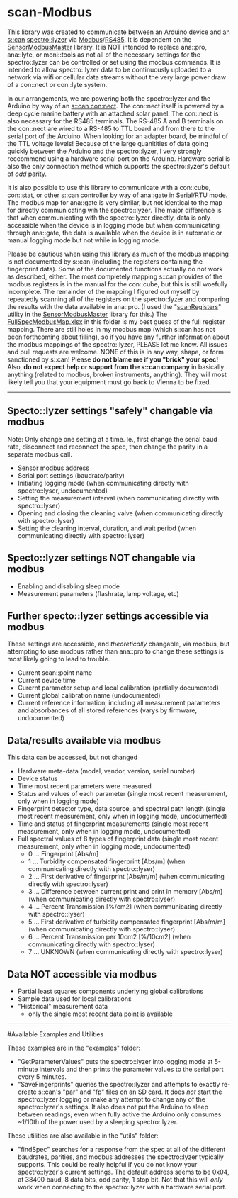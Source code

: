 # scan-Modbus
This library was created to communicate between an Arduino device and an [s::can](https://www.s-can.at/en/) [spectro::lyzer](https://www.s-can.at/en/products/spectrometer-probes) via [Modbus](https://en.wikipedia.org/wiki/Modbus)/[RS485](https://en.wikipedia.org/wiki/RS-485).  It is dependent on the [SensorModbusMaster](https://github.com/EnviroDIY/SensorModbusMaster) library.  It is NOT intended to replace ana::pro, ana::lyte, or moni::tools as not all of the necessary settings for the spectro::lyzer can be controlled or set using the modbus commands.  It is intended to allow spectro::lyzer data to be continuously uploaded to a network via wifi or cellular data streams without the very large power draw of a con::nect or con::lyte system.

In our arrangements, we are powering both the spectro::lyzer and the Arduino by way of an [s::can con:nect](http://www.s-can.at/en/products/terminals-software#).  The con::nect itself is powered by a deep cycle marine battery with an attached solar panel.  The con::nect is also necessary for the RS485 terminals.  The RS-485 A and B terminals on the con::nect are wired to a RS-485 to TTL board and from there to the serial port of the Arduino.  When looking for an adapter board, be mindful of the TTL voltage levels!  Because of the large quanitities of data going quickly between the Arduino and the spectro::lyzer, I very strongly reccommend using a hardware serial port on the Arduino.  Hardware serial is also the only connection method which supports the spectro::lyzer's default of _odd_ parity.

It is also possible to use this library to communicate with a con::cube, con::stat, or other s::can controller by way of ana::gate in Serial/RTU mode.  The modbus map for ana::gate is very similar, but not identical to the map for directly communicating wih the spectro::lyzer.  The major difference is that when communicating with the spectro::lyzer directly, data is only accessible when the device is in logging mode but when communicating through ana::gate, the data is available when the device is in automatic or manual logging mode but not while in logging mode.

Please be cautious when using this library as much of the modbus mapping is not documented by s::can (including the registers containing the fingerprint data).  Some of the documented functions actually do not work as described, either.  The most completely mapping s::can provides of the modbus registers is in the manual for the con::cube, but this is still woefully incomplete.  The remainder of the mapping I figured out myself by repeatedly scanning all of the registers on the spectro::lyzer and comparing the results with the data available in ana::pro.  (I used the "[scanRegisters](https://github.com/EnviroDIY/SensorModbusMaster/blob/master/utils/scanRegisters/scanRegisters.ino)" utility in the [SensorModbusMaster](https://github.com/EnviroDIY/SensorModbusMaster) library for this.)  The [FullSpecModbusMap.xlsx](https://github.com/StroudCenter/S-CAN-Modbus/blob/master/FullSpecModbusMap.xlsx) in this folder is my best guess of the full register mapping.  There are still holes in my modbus map (which s::can has not been forthcoming about filling), so if you have any further information about the modbus mappings of the spectro::lyzer, PLEASE let me know.  All issues and pull requests are welcome.  NONE of this is in any way, shape, or form sanctioned by s::can!  Please **do not blame me if you "brick" your spec!**  Also, **do not expect help or support from the s::can company** in basically anything (related to modbus, broken instruments, anything).  They will most likely tell you that your equipment must go back to Vienna to be fixed.
_______

## Specto::lyzer settings "safely" changable via modbus
Note:  Only change one setting at a time.  Ie., first change the serial baud rate, disconnect and reconnect the spec, then change the parity in a separate modbus call.
- Sensor modbus address
- Serial port settings (baudrate/parity)
- Initiating logging mode (when communicating directly with spectro::lyser, undocumented)
- Setting the measurement interval (when communicating directly with spectro::lyser)
- Opening and closing the cleaning valve (when communicating directly with spectro::lyser)
- Setting the cleaning interval, duration, and wait period (when communicating directly with spectro::lyser)


## Specto::lyzer settings NOT changable via modbus
- Enabling and disabling sleep mode
- Measurement parameters (flashrate, lamp voltage, etc)

## Further specto::lyzer settings accessible via modbus
These settings are accessible, and _theoretically_ changable, via modbus, but attempting to use modbus rather than ana::pro to change these settings is most likely going to lead to trouble.
- Current scan::point name
- Current device time
- Curernt parameter setup and local calibration (partially documented)
- Current global calibration name (undocumented)
- Current reference information, including all measurement parameters and absorbances of all stored references (varys by firmware, undocumented)

## Data/results available via modbus
This data can be accessed, but not changed
- Hardware meta-data (model, vendor, version, serial number)
- Device status
- Time most recent parameters were measured
- Status and values of each parameter (single most recent measurement, only when in logging mode)
- Fingerprint detector type, data source, and spectral path length (single most recent measurement, only when in logging mode, undocumented)
- Time and status of fingerprint measurements (single most recent measurement, only when in logging mode, undocumented)
- Full spectral values of 8 types of fingerprint data  (single most recent measurement, only when in logging mode, undocumented)
    - 0 … Fingerprint [Abs/m]
    - 1 … Turbidity compensated fingerprint [Abs/m] (when communicating directly with spectro::lyser)
    - 2 … First derivative of fingerprint [Abs/m/m] (when communicating directly with spectro::lyser)
    - 3 … Difference between current print and print in memory [Abs/m] (when communicating directly with spectro::lyser)
    - 4 … Percent Transmission [%/cm2] (when communicating directly with spectro::lyser)
    - 5 … First derivative of turbidity compensated fingerprint  [Abs/m/m] (when communicating directly with spectro::lyser)
    - 6 … Percent Transmission per 10cm2  [%/10cm2] (when communicating directly with spectro::lyser)
    - 7 … UNKNOWN (when communicating directly with spectro::lyser)

## Data NOT accessible via modbus
- Partial least squares components underlying global calibrations
- Sample data used for local calibrations
- "Historical" measurement data
    - only the single most recent data point is available

_______
#Available Examples and Utilities

These examples are in the "examples" folder:
- "GetParameterValues" puts the spectro::lyzer into logging mode at 5-minute intervals and then prints the parameter values to the serial port every 5 minutes.
- "SaveFingerprints" queries the spectro::lyzer and attempts to exactly re-create s::can's "par" and "fp" files on an SD card.  It does _not_ start the spectro::lyzer logging or make any attempt to change any of the spectro::lyzer's settings.  It also does not put the Arduino to sleep between readings; even when fully active the Arduino only consumes ~1/10th of the power used by a sleeping spectro::lyzer.

These utilities are also available in the "utils" folder:
- "findSpec" searches for a response from the spec at all of the different baudrates, parities, and modbus addresses the spectro::lyzer typically supports.  This could be really helpful if you do not know your spectro::lyzer's current settings.  The default address seems to be 0x04, at 38400 baud, 8 data bits, odd parity, 1 stop bit.  Not that this will _only_ work when connecting to the spectro::lyzer with a hardware serial port.
